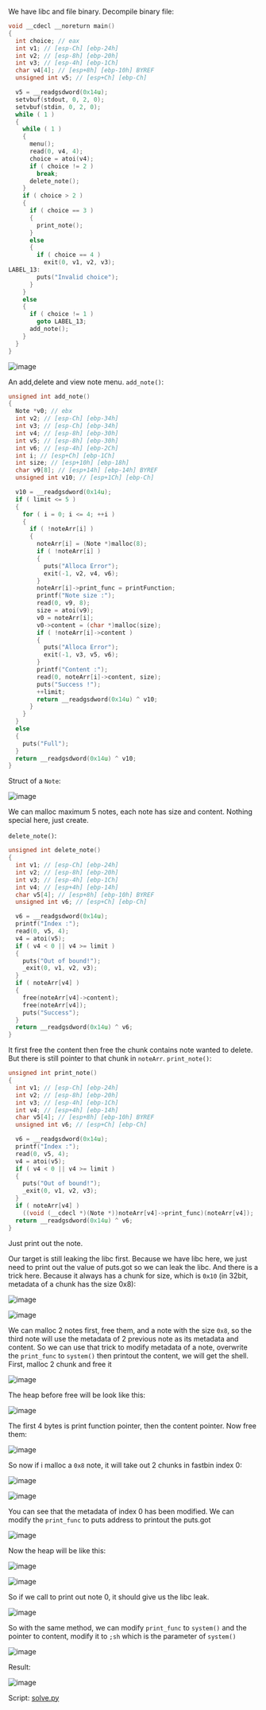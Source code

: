 We have libc and file binary. Decompile binary file: 
```c
void __cdecl __noreturn main()
{
  int choice; // eax
  int v1; // [esp-Ch] [ebp-24h]
  int v2; // [esp-8h] [ebp-20h]
  int v3; // [esp-4h] [ebp-1Ch]
  char v4[4]; // [esp+8h] [ebp-10h] BYREF
  unsigned int v5; // [esp+Ch] [ebp-Ch]

  v5 = __readgsdword(0x14u);
  setvbuf(stdout, 0, 2, 0);
  setvbuf(stdin, 0, 2, 0);
  while ( 1 )
  {
    while ( 1 )
    {
      menu();
      read(0, v4, 4);
      choice = atoi(v4);
      if ( choice != 2 )
        break;
      delete_note();
    }
    if ( choice > 2 )
    {
      if ( choice == 3 )
      {
        print_note();
      }
      else
      {
        if ( choice == 4 )
          exit(0, v1, v2, v3);
LABEL_13:
        puts("Invalid choice");
      }
    }
    else
    {
      if ( choice != 1 )
        goto LABEL_13;
      add_note();
    }
  }
}
```

![image](https://hackmd.io/_uploads/SJrwtqxrke.png)

An add,delete and view note menu. 
`add_note()`: 
```c
unsigned int add_note()
{
  Note *v0; // ebx
  int v2; // [esp-Ch] [ebp-34h]
  int v3; // [esp-Ch] [ebp-34h]
  int v4; // [esp-8h] [ebp-30h]
  int v5; // [esp-8h] [ebp-30h]
  int v6; // [esp-4h] [ebp-2Ch]
  int i; // [esp+Ch] [ebp-1Ch]
  int size; // [esp+10h] [ebp-18h]
  char v9[8]; // [esp+14h] [ebp-14h] BYREF
  unsigned int v10; // [esp+1Ch] [ebp-Ch]

  v10 = __readgsdword(0x14u);
  if ( limit <= 5 )
  {
    for ( i = 0; i <= 4; ++i )
    {
      if ( !noteArr[i] )
      {
        noteArr[i] = (Note *)malloc(8);
        if ( !noteArr[i] )
        {
          puts("Alloca Error");
          exit(-1, v2, v4, v6);
        }
        noteArr[i]->print_func = printFunction;
        printf("Note size :");
        read(0, v9, 8);
        size = atoi(v9);
        v0 = noteArr[i];
        v0->content = (char *)malloc(size);
        if ( !noteArr[i]->content )
        {
          puts("Alloca Error");
          exit(-1, v3, v5, v6);
        }
        printf("Content :");
        read(0, noteArr[i]->content, size);
        puts("Success !");
        ++limit;
        return __readgsdword(0x14u) ^ v10;
      }
    }
  }
  else
  {
    puts("Full");
  }
  return __readgsdword(0x14u) ^ v10;
}
```
Struct of a `Note`: 

![image](https://hackmd.io/_uploads/B1byJigHJl.png)

We can malloc maximum 5 notes, each note has size and content. Nothing special here, just create. 

`delete_note()`:
```c
unsigned int delete_note()
{
  int v1; // [esp-Ch] [ebp-24h]
  int v2; // [esp-8h] [ebp-20h]
  int v3; // [esp-4h] [ebp-1Ch]
  int v4; // [esp+4h] [ebp-14h]
  char v5[4]; // [esp+8h] [ebp-10h] BYREF
  unsigned int v6; // [esp+Ch] [ebp-Ch]

  v6 = __readgsdword(0x14u);
  printf("Index :");
  read(0, v5, 4);
  v4 = atoi(v5);
  if ( v4 < 0 || v4 >= limit )
  {
    puts("Out of bound!");
    _exit(0, v1, v2, v3);
  }
  if ( noteArr[v4] )
  {
    free(noteArr[v4]->content);
    free(noteArr[v4]);
    puts("Success");
  }
  return __readgsdword(0x14u) ^ v6;
}
```
It first free the content then free the chunk contains note wanted to delete. But there is still pointer to that chunk in `noteArr`.
`print_note()`:
```c
unsigned int print_note()
{
  int v1; // [esp-Ch] [ebp-24h]
  int v2; // [esp-8h] [ebp-20h]
  int v3; // [esp-4h] [ebp-1Ch]
  int v4; // [esp+4h] [ebp-14h]
  char v5[4]; // [esp+8h] [ebp-10h] BYREF
  unsigned int v6; // [esp+Ch] [ebp-Ch]

  v6 = __readgsdword(0x14u);
  printf("Index :");
  read(0, v5, 4);
  v4 = atoi(v5);
  if ( v4 < 0 || v4 >= limit )
  {
    puts("Out of bound!");
    _exit(0, v1, v2, v3);
  }
  if ( noteArr[v4] )
    ((void (__cdecl *)(Note *))noteArr[v4]->print_func)(noteArr[v4]);
  return __readgsdword(0x14u) ^ v6;
}
```
Just print out the note. 

Our target is still leaking the libc first. Because we have libc here, we just need to print out the value of puts.got so we can leak the libc. 
And there is a trick here. Because it always has a chunk for size, which is `0x10` (in 32bit, metadata of a chunk has the size 0x8):

![image](https://hackmd.io/_uploads/H1k5n5eByg.png)

![image](https://hackmd.io/_uploads/H1w9kigHyl.png)

We can malloc 2 notes first, free them, and a note with the size `0x8`, so the third note will use the metadata of 2 previous note as its metadata and content. So we can use that trick to modify metadata of a note, overwrite the `print_func` to `system()` then printout the content, we will get the shell. 
First, malloc 2 chunk and free it

![image](https://hackmd.io/_uploads/BkHheigrJe.png)

The heap before free will be look like this: 

![image](https://hackmd.io/_uploads/SycaxjxHyx.png)

The first 4 bytes is print function pointer, then the content pointer. 
Now free them: 

![image](https://hackmd.io/_uploads/Hy8qMjxr1l.png)

So now if i malloc a `0x8` note, it will take out 2 chunks in fastbin index 0: 

![image](https://hackmd.io/_uploads/HysnMolHye.png)

![image](https://hackmd.io/_uploads/ByRCGilBJe.png)

You can see that the metadata of index 0 has been modified.
We can modify the `print_func` to puts address to printout the puts.got

![image](https://hackmd.io/_uploads/S1B_QsgS1l.png)

Now the heap will be like this: 

![image](https://hackmd.io/_uploads/ByZh7oxBJl.png)

![image](https://hackmd.io/_uploads/HyxyNjxrJx.png)

So if we call to print out note 0, it should give us the libc leak. 

![image](https://hackmd.io/_uploads/S1tMEoeSkl.png)

So with the same method, we can modify `print_func` to `system()` and the pointer to content, modify it to `;sh` which is the parameter of `system()`

![image](https://hackmd.io/_uploads/rJ8IEolBkg.png)

Result: 

![image](https://hackmd.io/_uploads/BJADVixSyl.png)

Script: [solve.py](https://github.com/q11N9/CTF_Writeups/blob/main/CTFpwn/pwnable.tw/hacknote/solve.py)
